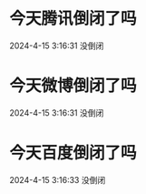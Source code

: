 # 今天腾讯倒闭了吗

2024-4-15 3:16:31 没倒闭

# 今天微博倒闭了吗

2024-4-15 3:16:31 没倒闭

# 今天百度倒闭了吗

2024-4-15 3:16:33 没倒闭

